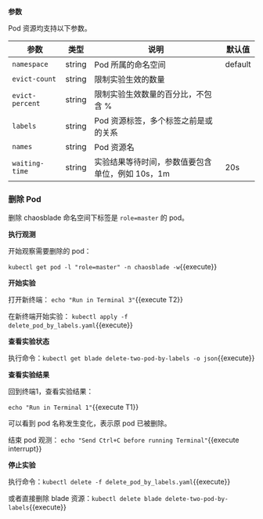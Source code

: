 **参数**

Pod 资源均支持以下参数。

| 参数 | 类型 | 说明 | 默认值 |
| --- | --- | --- | --- |
| `namespace` | string | Pod 所属的命名空间 | default |
| `evict-count` | string | 限制实验生效的数量 | |
| `evict-percent` | string | 限制实验生效数量的百分比，不包含 % | |
| `labels` | string | Pod 资源标签，多个标签之前是或的关系 | |
| `names` | string | Pod 资源名 | |
| `waiting-time` | string | 实验结果等待时间，参数值要包含单位，例如 10s，1m | 20s |

### 删除 Pod

删除 chaosblade 命名空间下标签是 `role=master` 的 pod。

**执行观测**

开始观察需要删除的 pod：

`kubectl get pod -l "role=master" -n chaosblade -w`{{execute}}

**开始实验**

打开新终端：
`echo "Run in Terminal 3"`{{execute T2}}

在新终端开始实验：
`kubectl apply -f delete_pod_by_labels.yaml`{{execute}}

**查看实验状态**

执行命令：`kubectl get blade delete-two-pod-by-labels -o json`{{execute}}

**查看实验结果**

回到终端1，查看实验结果：

`echo "Run in Terminal 1"`{{execute T1}}

可以看到 pod 名称发生变化，表示原 pod 已被删除。

结束 pod 观测：
`echo "Send Ctrl+C before running Terminal"`{{execute interrupt}}

**停止实验**

执行命令：`kubectl delete -f delete_pod_by_labels.yaml`{{execute}}

或者直接删除 blade 资源：`kubectl delete blade delete-two-pod-by-labels`{{execute}}
